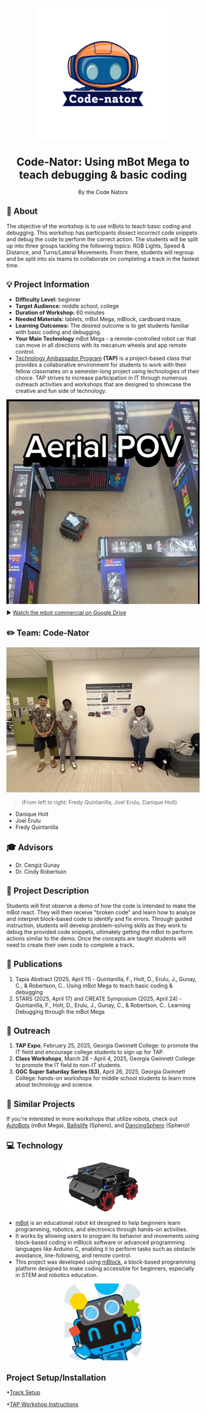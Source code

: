 <!-- height or width of logo may be adjusted -->
<!-- This section is where you will replace the link to your transparent logo, the title of your project, and the very short desciptor of your project -->
<!-- If you used Canva to make your icon and don't want to pay for a background remover, you can use the website https://www.remove.bg/ to do so -->
<p align="center">
  <img alt="Template Logo" src="media/logos/TransparentLogo.png" height="350" />
  <h1 align="center">Code-Nator: Using mBot Mega to teach debugging & basic coding</h1>
  <p align="center">By the Code Nators</p>
</p>
<!-- the emojis are not set in stone! If you'd like you can remove them entirely or select your own from https://gist.github.com/rxaviers/7360908 you are welcome to -->

## :loudspeaker: About
The objective of the workshop is to use mBots to teach basic coding and debugging. This workshop has participants dissect incorrect code snippets and debug the code to perform the correct action. The students will be split up into three groups tackling the following topics: RGB Lights, Speed & Distance, and Turns/Lateral Movements. From there, students will regroup and be split into six teams to collaborate on completing a track in the fastest time.

## :bulb: Project Information
<!-- 
Your Options for target audience: 
  - High School
  - College
  - Middle School
  - K-12
  - Non-Stem
  - Undergraduate
You can select from a range of audiences or a single auidience. Examples: 
    Middle School - College 
    High School - College
    K-12
  You will be presenting most often to your peers who are taking introductory technology classes, so more often than not you should be including college in your target audience range. 
-->
* <b>Difficulty Level:</b> beginner
* <b>Target Audience:</b> middle school, college
* <b>Duration of Workshop:</b> 60 minutes
* <b>Needed Materials:</b> tablets, mBot Mega, mBlock, cardboard maze, 
* <b>Learning Outcomes:</b> The desired outcome is to get students familiar with basic coding and debugging.
* <b>Your Main Technology</b> mBot Mega - a remote-controlled robot car that can move in all directions with its mecanum wheels and app remote control.
* [Technology Ambassador Program](https://tapggc.org/) <b>(TAP)</b> is a project-based class that provides a collaborative environment for students to work with their fellow classmates on a semester-long project using technologies of their choice. TAP strives to increase participation in IT through numerous outreach activities and workshops that are designed to showcase the creative and fun side of technology.
<!-- Commercial Video stored in the Media folder will be linked here -->

[<img align="center" src= "media/technology/promoImg.PNG" width="" height="">](https://youtu.be/t6F2AzUeuyw)

▶️ [Watch the mbot commercial on Google Drive](https://drive.google.com/file/d/1s3QYZH7ftBNbMB3ovD6Jpf_s8HiTVx5o/view)

<!-- videos can also be dragged and dropped into markdown files if you want them embedded -->

## :pencil2: Team: Code-Nator

<!-- Use the team photo of your choice once youve uploaded it to the team photo folder within the media folder -->
<img alt="Team Photo" src = "media/event photos/STARS EVENT/7.jpeg" width="660">

> (From left to right: Fredy Quintanilla, Joel Erulu, Danique Holt)
<!-- replace with full names of your team members -->

* Danique Holt
* Joel Erulu
* Fredy Quintanilla

## :mortar_board: Advisors
<!-- name of the two professors overseeing your TAP class -->
* Dr. Cengiz Gunay
* Dr. Cindy Robertson


## :page_with_curl: Project Description
Students will first observe a demo of how the code is intended to make the mBot react. They will then receive "broken code" and learn how to analyze and interpret block-based code to identify and fix errors. Through guided instruction, students will develop problem-solving skills as they work to debug the provided code snippets, ultimately getting the mBot to perform actions similar to the demo. Once the concepts are taught students will need to create their own code to complete a track.

## :memo: Publications
<!-- team members, then professors/advisors. "Name of Publication", event, month and day, year, Georgia Gwinnett College. -->
1. Tapia Abstract (2025, April 11) - Quintanilla, F., Holt, D., Erulu, J., Gunay, C., & Robertson, C.. Using mBot Mega to teach basic coding & debugging 
2. STARS (2025, April 17) and CREATE Symposium (2025, April 24) - Quintanilla, F., Holt, D., Erulu, J., Gunay, C., & Robertson, C.. Learning Debugging through the mBot Mega

## :open_hands: Outreach

1. <b>TAP Expo</b>, February 25, 2025, Georgia Gwinnett College: to promote the IT field and encourage college students to sign up for TAP.
2. <b>Class Workshops</b>, March 28 - April 4, 2025, Georgia Gwinnett College: to promote the IT field to non-IT students.
3. <b>GGC Super Saturday Series (S3)</b>, April 26, 2025, Georgia Gwinnett College: hands-on workshops for middle school students to learn more about technology and science.

## :mag_right: Similar Projects

If you're interested in more workshops that utilize robots, check out [AutoBots](https://github.com/TAP-GGC/AutoBots) (mBot Mega), [Ballislife](https://github.com/TAP-GGC/ball-is-life) (Sphero), and [DancingSphero](https://github.com/TAP-GGC/DancingSphero) (Sphero)!

## :computer: Technology
<i> </i>
<!-- be sure to use the alt text feature in case anybody viewing your repo is using  screen reader! you want your workshop to be as accessible as possible -->
<p align="center">
  <img alt="mBot Mega " src = "media/technology/mbot-mega.png" width="200"/>
</p>

* [mBot](https://www.makeblock.com/pages/mbot-robot-kit/)  is an educational robot kit designed to help beginners learn programming, robotics, and electronics through hands-on activities.
* It works by allowing users to program its behavior and movements using block-based coding in mBlock software or advanced programming languages like Arduino C, enabling it to perform tasks such as obstacle avoidance, line-following, and remote control.
* This project was developed using [mBlock](https://www.mblock.cc/), a block-based programming platform designed to make coding accessible for beginners, especially in STEM and robotics education.

<p align="center">
<img src = "media/technology/makeblock logo.png" width ="200" height="200">
</p>

## Project Setup/Installation
*[Track Setup](https://github.com/TAP-GGC/Code-Nator/blob/main/documents/tutorial%20materials/Track%20Setup%20Steps.pdf)

*[TAP Workshop Instructions](https://github.com/TAP-GGC/Code-Nator/blob/main/documents/tutorial%20materials/TAPWorkshopInstructions.pdf)

